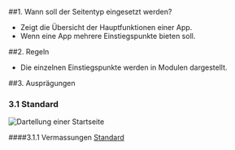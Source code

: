 ##1. Wann soll der Seitentyp eingesetzt werden?
*   Zeigt die Übersicht der Hauptfunktionen einer App.
*   Wenn eine App mehrere Einstiegspunkte bieten soll.

##2. Regeln
*   Die einzelnen Einstiegspunkte werden in Modulen dargestellt.

##3. Ausprägungen
### 3.1 Standard
![Dartellung einer Startseite](https://raw.githubusercontent.com/sbb-design-systems/sbb-design-system/master/mobile/page-types/startpage/images/MS02.png 'class: image')

####3.1.1 Vermassungen
[Standard](https://sbb.invisionapp.com/d/main#/console/14051805/323023908/inspect)